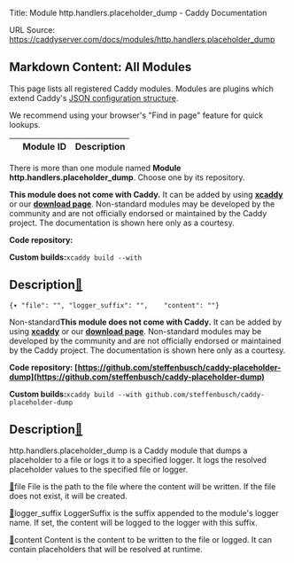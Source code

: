 Title: Module http.handlers.placeholder_dump - Caddy Documentation

URL Source: https://caddyserver.com/docs/modules/http.handlers.placeholder_dump

Markdown Content:
All Modules
-----------

This page lists all registered Caddy modules. Modules are plugins which extend Caddy's [JSON configuration structure](https://caddyserver.com/docs/json/).

We recommend using your browser's "Find in page" feature for quick lookups.

|  | Module ID | Description |
| --- | --- | --- |

There is more than one module named **Module http.handlers.placeholder_dump**. Choose one by its repository.

**This module does not come with Caddy.** It can be added by using **[xcaddy](https://caddyserver.com/docs/build#xcaddy)** or our **[download page](https://caddyserver.com/download)**. Non-standard modules may be developed by the community and are not officially endorsed or maintained by the Caddy project. The documentation is shown here only as a courtesy.

**Code repository:**

**Custom builds:**`xcaddy build --with`

Description[🔗](https://caddyserver.com/docs/modules/http.handlers.placeholder_dump#docs "Direct link")
-------------------------------------------------------------------------------------------------------

`{▾	"file": "",	"logger_suffix": "",	"content": ""}`

Non-standard**This module does not come with Caddy.** It can be added by using **[xcaddy](https://caddyserver.com/docs/build#xcaddy)** or our **[download page](https://caddyserver.com/download)**. Non-standard modules may be developed by the community and are not officially endorsed or maintained by the Caddy project. The documentation is shown here only as a courtesy.

**Code repository: [https://github.com/steffenbusch/caddy-placeholder-dump](https://github.com/steffenbusch/caddy-placeholder-dump)**

**Custom builds:**`xcaddy build --with github.com/steffenbusch/caddy-placeholder-dump`

Description[🔗](https://caddyserver.com/docs/modules/http.handlers.placeholder_dump#docs "Direct link")
-------------------------------------------------------------------------------------------------------

http.handlers.placeholder_dump is a Caddy module that dumps a placeholder to a file or logs it to a specified logger. It logs the resolved placeholder values to the specified file or logger.

[🔗](https://caddyserver.com/docs/modules/http.handlers.placeholder_dump#file)file
File is the path to the file where the content will be written. If the file does not exist, it will be created.

[🔗](https://caddyserver.com/docs/modules/http.handlers.placeholder_dump#logger_suffix)logger_suffix
LoggerSuffix is the suffix appended to the module's logger name. If set, the content will be logged to the logger with this suffix.

[🔗](https://caddyserver.com/docs/modules/http.handlers.placeholder_dump#content)content
Content is the content to be written to the file or logged. It can contain placeholders that will be resolved at runtime.
